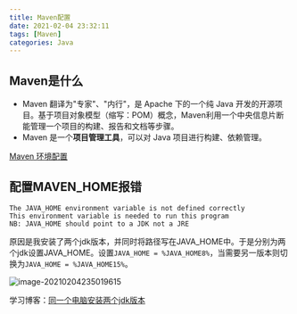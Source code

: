 ```yaml
---
title: Maven配置
date: 2021-02-04 23:32:11
tags: [Maven]
categories: Java
---
```


<!-- more -->

## Maven是什么

- Maven 翻译为"专家"、"内行"，是 Apache 下的一个纯 Java 开发的开源项目。基于项目对象模型（缩写：POM）概念，Maven利用一个中央信息片断能管理一个项目的构建、报告和文档等步骤。
- Maven 是一个**项目管理工具**，可以对 Java 项目进行构建、依赖管理。

[Maven 环境配置](https://www.runoob.com/maven/maven-setup.html)



## 配置MAVEN_HOME报错

```
The JAVA_HOME environment variable is not defined correctly
This environment variable is needed to run this program
NB: JAVA_HOME should point to a JDK not a JRE
```


原因是我安装了两个jdk版本，并同时将路径写在JAVA_HOME中。于是分别为两个jdk设置JAVA_HOME。设置`JAVA_HOME = %JAVA_HOME8%`，当需要另一版本则切换为`JAVA_HOME = %JAVA_HOME15%`。

![image-20210204235019615](http://cdn.oeong.com/niu20210204235021.png)



学习博客：[同一个电脑安装两个jdk版本](https://blog.csdn.net/yuruixin_china/article/details/53607248?utm_medium=distribute.pc_relevant.none-task-blog-BlogCommendFromMachineLearnPai2-1.baidujs&depth_1-utm_source=distribute.pc_relevant.none-task-blog-BlogCommendFromMachineLearnPai2-1.baidujs)

